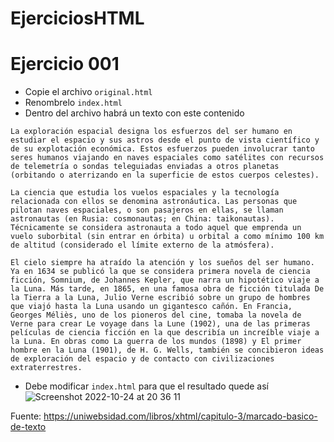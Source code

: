 # EjerciciosHTML

# Ejercicio 001

- Copie el archivo `original.html`
- Renombrelo `index.html`
- Dentro del archivo habrá un texto con este contenido
```
La exploración espacial designa los esfuerzos del ser humano en estudiar el espacio y sus astros desde el punto de vista científico y de su explotación económica. Estos esfuerzos pueden involucrar tanto seres humanos viajando en naves espaciales como satélites con recursos de telemetría o sondas teleguiadas enviadas a otros planetas (orbitando o aterrizando en la superficie de estos cuerpos celestes).

La ciencia que estudia los vuelos espaciales y la tecnología relacionada con ellos se denomina astronáutica. Las personas que pilotan naves espaciales, o son pasajeros en ellas, se llaman astronautas (en Rusia: cosmonautas; en China: taikonautas). Técnicamente se considera astronauta a todo aquel que emprenda un vuelo suborbital (sin entrar en órbita) u orbital a como mínimo 100 km de altitud (considerado el límite externo de la atmósfera).

El cielo siempre ha atraído la atención y los sueños del ser humano. Ya en 1634 se publicó la que se considera primera novela de ciencia ficción, Somnium, de Johannes Kepler, que narra un hipotético viaje a la Luna. Más tarde, en 1865, en una famosa obra de ficción titulada De la Tierra a la Luna, Julio Verne escribió sobre un grupo de hombres que viajó hasta la Luna usando un gigantesco cañón. En Francia, Georges Méliès, uno de los pioneros del cine, tomaba la novela de Verne para crear Le voyage dans la Lune (1902), una de las primeras películas de ciencia ficción en la que describía un increíble viaje a la Luna. En obras como La guerra de los mundos (1898) y El primer hombre en la Luna (1901), de H. G. Wells, también se concibieron ideas de exploración del espacio y de contacto con civilizaciones extraterrestres.

```

- Debe modificar `index.html` para que el resultado quede así
![Screenshot 2022-10-24 at 20 36 11](https://user-images.githubusercontent.com/116591355/197600452-e9c79ea5-381c-4e7d-81ef-ac70af695077.png)

Fuente: https://uniwebsidad.com/libros/xhtml/capitulo-3/marcado-basico-de-texto
